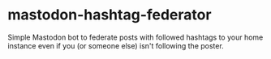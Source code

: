 # mastodon-hashtag-federator
Simple Mastodon bot to federate posts with followed hashtags to your home instance even if you (or someone else) isn't following the poster.
